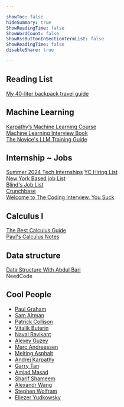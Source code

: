 ```yaml
---

showToc: false
hideSummary: true
ShowReadingTime: false
ShowWordCount: false
ShowRssButtonInSectionTermList: false
ShowReadingTime: false
disableShare: true

---
```


<!-- <a href="website" target="_blank">Name</a>  </br> -->

## Reading List
<a href="https://vitalik.ca/general/2022/06/20/backpack.html" target="_blank">My 40-liter backpack travel guide</a> </br>


## Machine Learning

<a href="https://www.youtube.com/playlist?list=PLAqhIrjkxbuWI23v9cThsA9GvCAUhRvKZ" target="_blank">Karpathy’s Machine Learning Course </a> </br>
<a href="https://huyenchip.com/ml-interviews-book/" target="_blank">Machine Learning Interview Book </a> </br>
<a href="https://rentry.co/llm-training" target="_blank">The Novice's LLM Training Guide </a> </br>


## Internship ~ Jobs
<a href="https://github.com/SimplifyJobs/Summer2024-Internships" target="_blank">Summer 2024 Tech Internships</a>
<a href="https://hnhiring.com/" target="_blank">YC Hiring List</a> </br>
<a href="https://builtin.com/jobs" target="_blank">New York Based job List</a> </br>
<a href="https://www.teamblind.com/jobs/" target="_blank">Blind's Job List</a> </br>
<a href="https://www.crunchbase.com/" target="_blank">Crunchbase</a> </br>
<a href="https://docs.google.com/document/d/1eKirumpmwDWTtKCJKn2HuoQ2NavEfR41whmTyaQcio4/mobilebasic#" target="_blank">Welcome to The Coding Interview. You Suck</a> </br>


## Calculus I
<a href="https://www.youtube.com/watch?v=GiCojsAWRj0&list=PL0o_zxa4K1BWYThyV4T2Allw6zY0jEumv" target="_blank">The Best Calculus Guide</a> </br>
<a href="https://tutorial.math.lamar.edu/classes/calci/calci.aspx" target="_blank">Paul's Calculus Notes</a> </br>

## Data structure
<a href="https://youtu.be/0IAPZzGSbME?list=PLAXnLdrLnQpRcveZTtD644gM9uzYqJCwr" target="_blank">Data Structure With Abdul Bari</a>  </br> 
<a hred="https://neetcode.io/practice" target="_blank">NeedCode</a> </br>



## Cool People

<ul>
  <li><a href="http://www.paulgraham.com/" target="_blank">Paul Graham</a></li>
  <li><a href="https://blog.samaltman.com/" target="_blank">Sam Altman</a></li>
  <li><a href="https://patrickcollison.com/" target="_blank">Patrick Collison</a></li>
  <li><a href="https://vitalik.ca/" target="_blank">Vitalik Buterin</a></li>
  <li><a href="https://nav.al/" target="_blank">Naval Ravikant</a></li>
  <li><a href="https://guzey.com/" target="_blank">Alexey Guzey</a></li>
  <li><a href="https://pmarchive.com/" target="_blank">Marc Andreessen</a></li>
  <li><a href="https://meltingasphalt.com/archive/" target="_blank">Melting Asphalt</a></li>
  <li><a href="https://karpathy.github.io/" target="_blank">Andrej Karpathy</a></li>
  <li><a href="https://blog.garrytan.com/" target="_blank">Garry Tan</a></li>
  <li><a href="https://amasad.me/" target="_blank">Amjad Masad</a></li>
  <li><a href="https://sharif.io/" target="_blank">Sharif Shameem</a></li>
  <li><a href="https://substack.com/@alexw" target="_blank">Alexandr Wang</a></li>
  <li><a href="https://writings.stephenwolfram.com/" target="_blank">Stephen Wolfram</a></li>
  <li><a href="https://www.lesswrong.com/" target="_blank">Eliezer Yudkowsky</a></li>
</ul>
